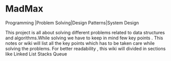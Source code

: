 # MadMax
Programming |Problem Solving|Design Patterns|System Design

This project is all about solving different problems related to data structures and algorithms.While solving we have to keep in mind few key points . This notes or wiki will list all the key points which has to be taken care while solving the problems.
For better readability , this wiki will divided in sections like
Linked List
Stacks
Queue
